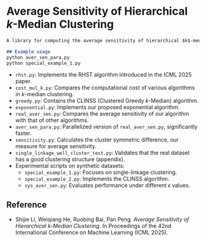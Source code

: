 # Average  Sensitivity of Hierarchical   $k$\-Median Clustering

```markdown
A library for computing the average sensitivity of hierarchical $k$-median clustering and other hierarchical clustering algorithms.

## Example usage
python aver_sen_para.py
python special_example_1.py
```

- `rhst.py`: Implements the RHST algorithm introduced in the ICML 2025 paper.
- `cost_mul_k.py`: Compares the computational cost of various algorithms in $k$-median clustering.
- `greedy.py`: Contains the CLINSS (Clustered Greedy $k$-Median) algorithm.
- `exponential.py`: Implements our proposed exponential algorithm.
- `real_aver_sen.py`: Compares the average sensitivity of our algorithm with that of other algorithms.
- `aver_sen_para.py`: Parallelized version of `real_aver_sen.py`, significantly faster.
- `sensitivity.py`: Calculates the cluster symmetric difference, our measure for average sensitivity.
- `single_linkage_well_cluster_test.py`: Validates that the real dataset has a good clustering structure (appendix).
- Experimental scripts on synthetic datasets:
  - `special_example_1.py`: Focuses on single-linkage clustering.
  - `special_example_2.py`: Implements the CLINSS algorithm.
  - `sys_aver_sen.py`: Evaluates performance under different $\epsilon$ values.

## Reference

- Shijie Li, Weiqiang He, Ruobing Bai, Pan Peng. *Average Sensitivity of Hierarchical $k$-Median Clustering*. In Proceedings of the 42nd International Conference on Machine Learning (ICML 2025).

